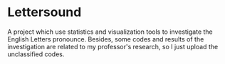 # Lettersound
A project which use statistics and visualization tools to investigate the English Letters pronounce.
Besides, some codes and results of the investigation are related to my professor's research, so I just upload the unclassified codes.
